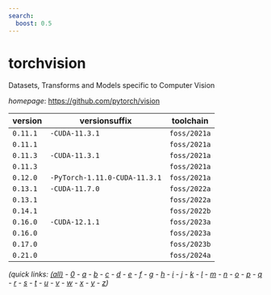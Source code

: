 ```yaml
---
search:
  boost: 0.5
---
```

# torchvision

Datasets, Transforms and Models specific to Computer Vision

*homepage*: <https://github.com/pytorch/vision>

version | versionsuffix | toolchain
--------|---------------|----------
``0.11.1`` | ``-CUDA-11.3.1`` | ``foss/2021a``
``0.11.1`` |  | ``foss/2021a``
``0.11.3`` | ``-CUDA-11.3.1`` | ``foss/2021a``
``0.11.3`` |  | ``foss/2021a``
``0.12.0`` | ``-PyTorch-1.11.0-CUDA-11.3.1`` | ``foss/2021a``
``0.13.1`` | ``-CUDA-11.7.0`` | ``foss/2022a``
``0.13.1`` |  | ``foss/2022a``
``0.14.1`` |  | ``foss/2022b``
``0.16.0`` | ``-CUDA-12.1.1`` | ``foss/2023a``
``0.16.0`` |  | ``foss/2023a``
``0.17.0`` |  | ``foss/2023b``
``0.21.0`` |  | ``foss/2024a``


*(quick links: [(all)](../index.md) - [0](../0/index.md) - [a](../a/index.md) - [b](../b/index.md) - [c](../c/index.md) - [d](../d/index.md) - [e](../e/index.md) - [f](../f/index.md) - [g](../g/index.md) - [h](../h/index.md) - [i](../i/index.md) - [j](../j/index.md) - [k](../k/index.md) - [l](../l/index.md) - [m](../m/index.md) - [n](../n/index.md) - [o](../o/index.md) - [p](../p/index.md) - [q](../q/index.md) - [r](../r/index.md) - [s](../s/index.md) - [t](../t/index.md) - [u](../u/index.md) - [v](../v/index.md) - [w](../w/index.md) - [x](../x/index.md) - [y](../y/index.md) - [z](../z/index.md))*

